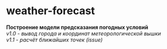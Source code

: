 # weather-forecast
**Построение модели предсказания погодных условий**  
*v1.0 - вывод города и координат метеорологической вышки*  
*v1.1 - расчёт ближайших точек (issue)*
